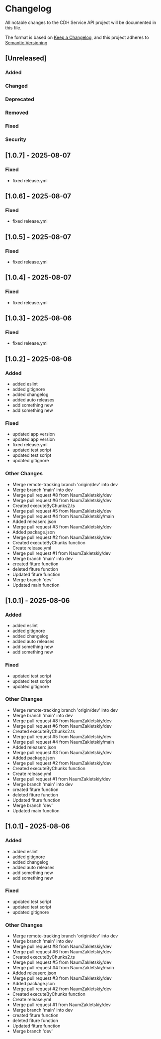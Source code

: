 # Changelog

All notable changes to the CDH Service API project will be documented in this file.

The format is based on [Keep a Changelog](https://keepachangelog.com/en/1.0.0/),
and this project adheres to [Semantic Versioning](https://semver.org/spec/v2.0.0.html).

## [Unreleased]

### Added

### Changed

### Deprecated

### Removed

### Fixed

### Security


## [1.0.7] - 2025-08-07

### Fixed
-  fixed release.yml

## [1.0.6] - 2025-08-07

### Fixed
-  fixed release.yml

## [1.0.5] - 2025-08-07

### Fixed
-  fixed release.yml

## [1.0.4] - 2025-08-07

### Fixed
-  fixed release.yml

## [1.0.3] - 2025-08-06

### Fixed
-  fixed release.yml

## [1.0.2] - 2025-08-06

### Added
-  added eslint
-  added gitignore
-  added changelog
-  added auto releases
-  add something new
-  add something new

### Fixed
-  updated app version
-  updated app version
-  fixed release.yml
-  updated  test script
-  updated  test script
-  updated gitignore

### Other Changes
- Merge remote-tracking branch 'origin/dev' into dev
- Merge branch 'main' into dev
- Merge pull request #8 from NaumZakletskiy/dev
- Merge pull request #6 from NaumZakletskiy/dev
- Created executeByChunks2.ts
- Merge pull request #5 from NaumZakletskiy/dev
- Merge pull request #4 from NaumZakletskiy/main
- Added releaserc.json
- Merge pull request #3 from NaumZakletskiy/dev
- Added package.json
- Merge pull request #2 from NaumZakletskiy/dev
- Created executeByChunks function
- Create release.yml
- Merge pull request #1 from NaumZakletskiy/dev
- Merge branch 'main' into dev
- created fiture function
- deleted fiture function
- Updated fiture function
- Merge branch 'dev'
- Updated main function

## [1.0.1] - 2025-08-06

### Added
-  added eslint
-  added gitignore
-  added changelog
-  added auto releases
-  add something new
-  add something new

### Fixed
-  updated  test script
-  updated  test script
-  updated gitignore

### Other Changes
- Merge remote-tracking branch 'origin/dev' into dev
- Merge branch 'main' into dev
- Merge pull request #8 from NaumZakletskiy/dev
- Merge pull request #6 from NaumZakletskiy/dev
- Created executeByChunks2.ts
- Merge pull request #5 from NaumZakletskiy/dev
- Merge pull request #4 from NaumZakletskiy/main
- Added releaserc.json
- Merge pull request #3 from NaumZakletskiy/dev
- Added package.json
- Merge pull request #2 from NaumZakletskiy/dev
- Created executeByChunks function
- Create release.yml
- Merge pull request #1 from NaumZakletskiy/dev
- Merge branch 'main' into dev
- created fiture function
- deleted fiture function
- Updated fiture function
- Merge branch 'dev'
- Updated main function

## [1.0.1] - 2025-08-06

### Added
-  added eslint
-  added gitignore
-  added changelog
-  added auto releases
-  add something new
-  add something new

### Fixed
-  updated  test script
-  updated  test script
-  updated gitignore

### Other Changes
- Merge remote-tracking branch 'origin/dev' into dev
- Merge branch 'main' into dev
- Merge pull request #8 from NaumZakletskiy/dev
- Merge pull request #6 from NaumZakletskiy/dev
- Created executeByChunks2.ts
- Merge pull request #5 from NaumZakletskiy/dev
- Merge pull request #4 from NaumZakletskiy/main
- Added releaserc.json
- Merge pull request #3 from NaumZakletskiy/dev
- Added package.json
- Merge pull request #2 from NaumZakletskiy/dev
- Created executeByChunks function
- Create release.yml
- Merge pull request #1 from NaumZakletskiy/dev
- Merge branch 'main' into dev
- created fiture function
- deleted fiture function
- Updated fiture function
- Merge branch 'dev'
